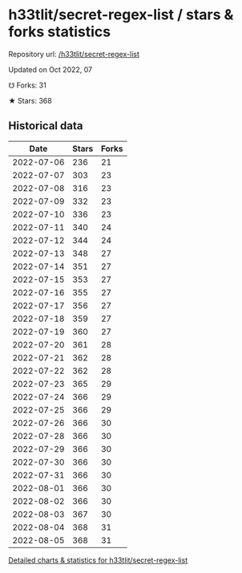 # h33tlit/secret-regex-list / stars & forks statistics

Repository url: [/h33tlit/secret-regex-list](https://github.com/h33tlit/secret-regex-list)

Updated on Oct 2022, 07

☋ Forks: 31

★ Stars: 368

## Historical data
| Date | Stars | Forks |
|------|-------|-------|
| 2022-07-06 | 236 | 21 | 
| 2022-07-07 | 303 | 23 | 
| 2022-07-08 | 316 | 23 | 
| 2022-07-09 | 332 | 23 | 
| 2022-07-10 | 336 | 23 | 
| 2022-07-11 | 340 | 24 | 
| 2022-07-12 | 344 | 24 | 
| 2022-07-13 | 348 | 27 | 
| 2022-07-14 | 351 | 27 | 
| 2022-07-15 | 353 | 27 | 
| 2022-07-16 | 355 | 27 | 
| 2022-07-17 | 356 | 27 | 
| 2022-07-18 | 359 | 27 | 
| 2022-07-19 | 360 | 27 | 
| 2022-07-20 | 361 | 28 | 
| 2022-07-21 | 362 | 28 | 
| 2022-07-22 | 362 | 28 | 
| 2022-07-23 | 365 | 29 | 
| 2022-07-24 | 366 | 29 | 
| 2022-07-25 | 366 | 29 | 
| 2022-07-26 | 366 | 30 | 
| 2022-07-28 | 366 | 30 | 
| 2022-07-29 | 366 | 30 | 
| 2022-07-30 | 366 | 30 | 
| 2022-07-31 | 366 | 30 | 
| 2022-08-01 | 366 | 30 | 
| 2022-08-02 | 366 | 30 | 
| 2022-08-03 | 367 | 30 | 
| 2022-08-04 | 368 | 31 | 
| 2022-08-05 | 368 | 31 | 


[Detailed charts & statistics for h33tlit/secret-regex-list](https://reviewgithub.com/rep/h33tlit/secret-regex-list)
